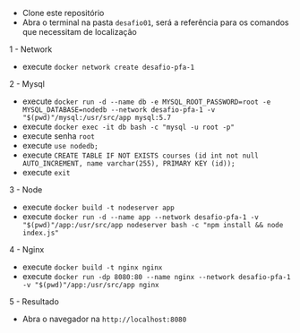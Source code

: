 - Clone este repositório
- Abra o terminal na pasta `desafio01`, será a referência para os comandos que necessitam de localização

1 - Network

- execute `docker network create desafio-pfa-1`

2 - Mysql
- execute `docker run -d --name db -e MYSQL_ROOT_PASSWORD=root -e MYSQL_DATABASE=nodedb --network desafio-pfa-1 -v "$(pwd)"/mysql:/usr/src/app mysql:5.7`
- execute `docker exec -it db bash -c "mysql -u root -p"`
- execute senha `root`
- execute `use nodedb;`
- execute `CREATE TABLE IF NOT EXISTS courses (id int not null AUTO_INCREMENT, name varchar(255), PRIMARY KEY (id));`
- execute `exit`

3 - Node

- execute `docker build -t nodeserver app`
- execute `docker run -d --name app --network desafio-pfa-1 -v "$(pwd)"/app:/usr/src/app nodeserver bash -c "npm install && node index.js"`

4 - Nginx

- execute `docker build -t nginx nginx`
- execute `docker run -dp 8080:80 --name nginx --network desafio-pfa-1 -v "$(pwd)"/app:/usr/src/app nginx`

5 - Resultado

- Abra o navegador na `http://localhost:8080`